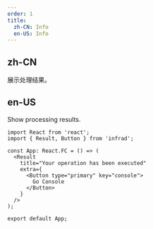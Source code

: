 ```yaml
---
order: 1
title:
  zh-CN: Info
  en-US: Info
---
```


## zh-CN

展示处理结果。

## en-US

Show processing results.

```tsx
import React from 'react';
import { Result, Button } from 'infrad';

const App: React.FC = () => (
  <Result
    title="Your operation has been executed"
    extra={
      <Button type="primary" key="console">
        Go Console
      </Button>
    }
  />
);

export default App;
```
